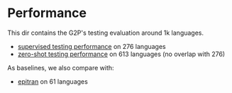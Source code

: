 # Performance

This dir contains the G2P's testing evaluation around 1k languages.

- [supervised testing performance](./supervised.md) on 276 languages
- [zero-shot testing performance](./zsl.md) on 613 languages (no overlap with 276)

As baselines, we also compare with:

- [epitran](./epitran.md) on 61 languages
